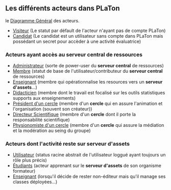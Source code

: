 


## Les différents acteurs dans PLaTon

le 
[Diagramme Général](http://www.plantuml.com/plantuml/png/NP31JiCm38RlVegym5uW1pH4EI8XLN3F6fTPQj9XEqYJU7YSj2o3dlf_N_hNyL4qi9QqW3t-CIRA9Cf1iR1tGLoeoDH0CKnA4s5kF5gkb76gPySgb6RwBDZyC89_peBqaKFMXdeqfINIJUm1_0kc4sy5gRs2VprVXTQy9XBTpELyDSme537hXYo1VrDQIFhiHP01lBdBcYMS5fnNJa6jhdcU0Q1FvGxV3_jltNzSgmpkWpftw73xeXCOHWk_JM3JLjSpe_m1q5PytrXtwpe0dkyJW7yAkPxPxZxj0Vmx2Tqk_xK7W2FcMDBo0m00)
des acteurs.

* [Visiteur](Visiteur.md) (Le statut par défault de l'acteur n'ayant pas de compte PLaTon)
* [Candidat](Candidats.md) (Le candidat est un utilisateur sans compte dans PLaTon mais possédant un secret pour accèder à une activité évaluatrice)

### Acteurs ayant accès au serveur central de ressources

* [Administrateur](Administrateur.md) (sorte de power-user du **serveur central** de ressources)
* [Membre](Membre.md) (statut de base de l'utilisateur/contributeur du **serveur central** de ressources)
* [Enseignant](Enseignant.md) (membre qui opérationnalise les resources vers un **serveur d'assets**...)
* [Didacticien](Didacticien.md) (membre dont le travail est focalisé sur les outils statistiques supports aux enseignements)
* [Président d'un cercle](President.md) (membre d'un **cercle** qui en assure l'animation et l'organisation (souvent son créateur))
* [Directeur Scientifique](DirecteurScientifique.md) (membre d'un **cercle** dont il porte la responsabilité scientifique)
* [Physionomiste d'un cercle](Physionomiste.md) (membre d'un **cercle** qui assure la médiation et la modération au seing du groupe)

### Acteurs dont l'activité reste sur serveur d'assets

* [Utilisateur](Utilisateur.md) (status racine abstrait de l'utilisateur loggué ayant toujours un rôle plus précis)
* [Étudiants](Etudiant.md) (acteur apprenant sur le **serveur d'assets** de son organisme formateur)
* [Enseignant](Enseignant.md) (lorsqu'il décide de rester non-éditeur mais qu'il manage ses classes déployées...)

